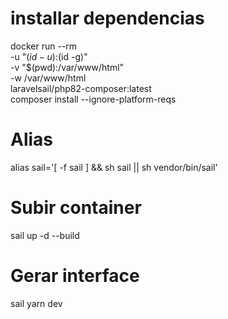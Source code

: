 # installar dependencias

docker run --rm \
-u "$(id -u):$(id -g)" \
-v "$(pwd):/var/www/html" \
-w /var/www/html \
laravelsail/php82-composer:latest \
composer install --ignore-platform-reqs

# Alias
alias sail='[ -f sail ] && sh sail || sh vendor/bin/sail'

# Subir container
sail up -d --build

# Gerar interface
sail yarn dev
